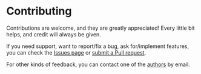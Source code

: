 # Contributing

Contributions are welcome, and they are greatly appreciated! Every little bit helps, and credit will always be given.

If you need support, want to report/fix a bug, ask for/implement features, you can check the
[Issues page](https://github.com/whitemech/gym-minecraft-pygame/issues)
or [submit a Pull request](https://github.com/whitemech/gym-minecraft-pygame/pulls).

For other kinds of feedback, you can contact one of the
[authors](./authors.md) by email.
